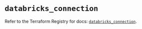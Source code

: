 # `databricks_connection`

Refer to the Terraform Registry for docs: [`databricks_connection`](https://registry.terraform.io/providers/databricks/databricks/1.45.0/docs/resources/connection).
